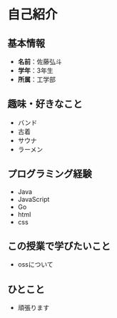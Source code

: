 # 自己紹介

## 基本情報
- **名前**：佐藤弘斗
- **学年**：3年生
- **所属**：工学部

## 趣味・好きなこと
- バンド
- 古着
- サウナ
- ラーメン

## プログラミング経験
- Java
- JavaScript
- Go
- html
- css


## この授業で学びたいこと
- ossについて

## ひとこと
- 頑張ります